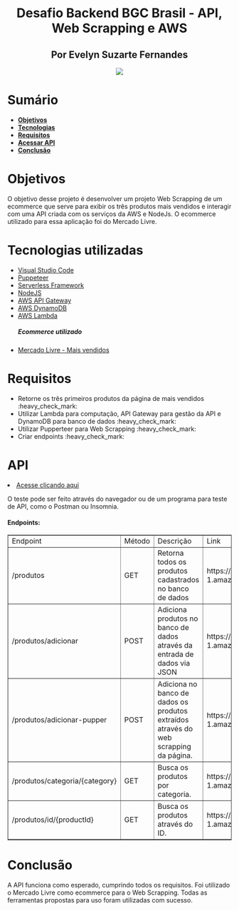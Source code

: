 <div id="inicio">
    <h1 id="titulo" align="center"> Desafio Backend BGC Brasil - API, Web Scrapping e AWS</h1>
	<h2 id="titulo" align="center"> Por Evelyn Suzarte Fernandes</h1>
	<p id="descricao" align="justify"></p>	
    <p align ="center"><img src="http://img.shields.io/static/v1?label=STATUS&message=Concluido&color=GREEN&style=for-the-badge"/>
</div>



<div id="sumario">
    <h1>Sumário</h1>
	<ul>
        <li><a href="#objetivos"> <b>Objetivos</b></li>
        <li><a href="#tecnologias"> <b>Tecnologias</b></li>
		<li><a href="#requisitos"> <b>Requisitos</b></li>
        <li><a href="#acessar-api"> <b>Acessar API</b></li>
        <li><a href="#conclusao"> <b>Conclusão</b> </a> </li>
	</ul>	
</div>


<div id="objetivos">
	<h1>Objetivos</h1>
	<p>O objetivo desse projeto é desenvolver um projeto Web Scrapping de um ecommerce que serve para exibir os três produtos mais vendidos e interagir com uma API criada com os serviços da AWS e NodeJs. O ecommerce utilizado para essa aplicação foi do Mercado Livre.</p>
</div>


<div id="tecnologias">
	<h1>Tecnologias utilizadas</h1>
	<ul>        
		<li><a href="https://code.visualstudio.com/download">Visual Studio Code</a></li>
        <li><a href="https://pptr.dev/">Puppeteer </a></li>
        <li><a href="https://aws.amazon.com/pt/?nc2=h_lg">Serverless Framework</a></li>
        <li><a href="https://aws.amazon.com/pt/?nc2=h_lg">NodeJS</a></li>
        <li><a href="https://aws.amazon.com/pt/?nc2=h_lg">AWS API Gateway</a></li>
        <li><a href="https://aws.amazon.com/pt/?nc2=h_lg">AWS DynamoDB</a></li>
        <li><a href="https://aws.amazon.com/pt/?nc2=h_lg">AWS Lambda</a></li>
        <h5>Ecommerce utilizado</h5>
        <li><a href="https://www.mercadolivre.com.br/mais-vendidos">Mercado Livre - Mais vendidos</a></li>
	</ul>
</div>


<div id="requisitos">
    <h1>Requisitos</h1>
	<ul>
		<li>Retorne os três primeiros produtos da página de mais vendidos :heavy_check_mark:</li>
		<li>Utilizar Lambda para computação, API Gateway para gestão da API e DynamoDB para banco de dados :heavy_check_mark:</li>
        <li>Utilizar Pupperteer para Web Scrapping :heavy_check_mark:</li>
		<li>Criar endpoints :heavy_check_mark:</li>
</div>

<div id="acessar-api">
    <h1>API</h1>
	<li><a href="https://82qunkwy1e.execute-api.us-east-1.amazonaws.com/">Acesse clicando aqui</a></li>
    <p>O teste pode ser feito através do navegador ou de um programa para teste de API, como o Postman ou Insomnia.</p> 
    <p></p>
    <h4>Endpoints:</h4>
    <table border="1" align="center">
    <tr>
        <td>Endpoint</td>
        <td>Método</td>
        <td>Descrição</td>
        <td>Link</td>
        <td>Exemplo de entrada</td>
    </tr>
    <tr>
        <td>/produtos</td>
        <td>GET</td>
        <td>Retorna todos os produtos cadastrados no banco de dados</td>
        <td>https://82qunkwy1e.execute-api.us-east-1.amazonaws.com/produtos</td>
        <td>-</td>
    </tr>
    <tr>
        <td>/produtos/adicionar</td>
        <td>POST</td>
        <td>Adiciona produtos no banco de dados através da entrada de dados via JSON</td>
        <td>https://82qunkwy1e.execute-api.us-east-1.amazonaws.com/adicionar</td>
        <td>  {
            "productId": "10_Eletrônicos",
            "name": "Notebook Dell Inspiron 15 3000",
            "valor": "3499.00",
            "category": "Eletrônicos"
        }
        </td>
    </tr>
        <tr>
        <td>/produtos/adicionar-pupper</td>
        <td>POST</td>
        <td>Adiciona no banco de dados os produtos extraídos através do web scrapping da página.</td>
        <td>https://82qunkwy1e.execute-api.us-east-1.amazonaws.com/produtos/adicionar-pupper</td>
        <td>-</td>
    </tr>
    <tr>
        <td>/produtos/categoria/{category}</td>
        <td>GET</td>
        <td>Busca os produtos por categoria.</td>
        <td>https://82qunkwy1e.execute-api.us-east-1.amazonaws.com/produtos/categoria/{category}</td>
        <td>https://82qunkwy1e.execute-api.us-east-1.amazonaws.com/produtos/categoria/CELULARES E TELEFONES</td>
    </tr>
    <tr>
        <td>/produtos/id/{productId}</td>
        <td>GET</td>
        <td>Busca os produtos através do ID.</td>
        <td>https://82qunkwy1e.execute-api.us-east-1.amazonaws.com/produtos/id/{productId}</td>
        <td>https://82qunkwy1e.execute-api.us-east-1.amazonaws.com/produtos/id/2_ACESSÓRIOS </td>
    </tr>
</table>


<div id="conclusao">
	<h1>Conclusão</h1>
	<p>A API funciona como esperado, cumprindo todos os requisitos. Foi utilizado o Mercado Livre como ecommerce para o Web Scrapping. Todas as ferramentas propostas para uso foram utilizadas com sucesso.</p>
</div>

</div>